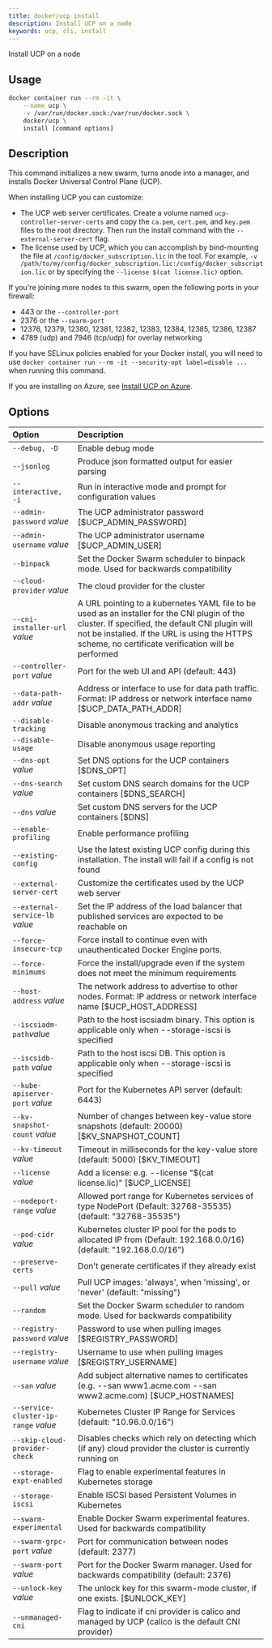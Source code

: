 ```yaml
---
title: docker/ucp install
description: Install UCP on a node
keywords: ucp, cli, install
---
```


Install UCP on a node

## Usage

```bash
docker container run --rm -it \
    --name ucp \
    -v /var/run/docker.sock:/var/run/docker.sock \
    docker/ucp \
    install [command options]
```

## Description

This command initializes a new swarm, turns anode into a manager, and installs
Docker Universal Control Plane (UCP).

When installing UCP you can customize:

  * The UCP web server certificates. Create a volume named `ucp-controller-server-certs` and copy the `ca.pem`, `cert.pem`, and `key.pem` files to the root directory. Then run the install command with the `--external-server-cert` flag.
  * The license used by UCP, which you can accomplish by bind-mounting the file at `/config/docker_subscription.lic` in the tool. For example, `-v /path/to/my/config/docker_subscription.lic:/config/docker_subscription.lic` or by specifying the `--license $(cat license.lic)` option.

If you're joining more nodes to this swarm, open the following ports in your
firewall:

  * 443 or the `--controller-port`
  * 2376 or the `--swarm-port`
  * 12376, 12379, 12380, 12381, 12382, 12383, 12384, 12385, 12386, 12387
  * 4789 (udp) and 7946 (tcp/udp) for overlay networking

If you have SELinux policies enabled for your Docker install, you will need to
use `docker container run --rm -it --security-opt label=disable ...` when running this
command.

If you are installing on Azure, see [Install UCP on Azure](/ee/ucp/admin/install/install-on-azure/).

## Options

| Option                               | Description                                                                                                                                                                                                                                            |
|:-------------------------------------|:-------------------------------------------------------------------------------------------------------------------------------------------------------------------------------------------------------------------------------------------------------|
| `--debug, -D`                        | Enable debug mode                                                                                                                                                                                                                                      |
| `--jsonlog`                          | Produce json formatted output for easier parsing                                                                                                                                                                                                       |
| `--interactive, -i`                  | Run in interactive mode and prompt for configuration values                                                                                                                                                                                            |
| `--admin-password` *value*           | The UCP administrator password [$UCP_ADMIN_PASSWORD]                                                                                                                                                                                                   |
| `--admin-username` *value*           | The UCP administrator username [$UCP_ADMIN_USER]                                                                                                                                                                                                       |
| `--binpack`                          | Set the Docker Swarm scheduler to binpack mode. Used for backwards compatibility                                                                                                                                                                       |
| `--cloud-provider` *value*           | The cloud provider for the cluster                                                                                                                                                                                                                     |
| `--cni-installer-url` *value*        | A URL pointing to a kubernetes YAML file to be used as an installer for the CNI plugin of the cluster. If specified, the default CNI plugin will not be installed. If the URL is using the HTTPS scheme, no certificate verification will be performed |
| `--controller-port` *value*          | Port for the web UI and API (default: 443)                                                                                                                                                                                                             |
| `--data-path-addr` *value*           | Address or interface to use for data path traffic. Format: IP address or network interface name [$UCP_DATA_PATH_ADDR]                                                                                                                                  |
| `--disable-tracking`                 | Disable anonymous tracking and analytics                                                                                                                                                                                                               |
| `--disable-usage`                    | Disable anonymous usage reporting                                                                                                                                                                                                                      |
| `--dns-opt` *value*                  | Set DNS options for the UCP containers [$DNS_OPT]                                                                                                                                                                                                      |
| `--dns-search` *value*               | Set custom DNS search domains for the UCP containers [$DNS_SEARCH]                                                                                                                                                                                     |
| `--dns` *value*                      | Set custom DNS servers for the UCP containers [$DNS]                                                                                                                                                                                                   |
| `--enable-profiling`                 | Enable performance profiling                                                                                                                                                                                                                           |
| `--existing-config`                  | Use the latest existing UCP config during this installation. The install will fail if a config is not found                                                                                                                                            |
| `--external-server-cert`             | Customize the certificates used by the UCP web server                                                                                                                                                                                                  |
| `--external-service-lb` *value*      | Set the IP address of the load balancer that published services are expected to be reachable on                                                                                                                                                        |
| `--force-insecure-tcp`               | Force install to continue even with unauthenticated Docker Engine ports.                                                                                                                                                                               |
| `--force-minimums`                   | Force the install/upgrade even if the system does not meet the minimum requirements                                                                                                                                                                    |
| `--host-address` *value*             | The network address to advertise to other nodes. Format: IP address or network interface name [$UCP_HOST_ADDRESS]                                                                                                                                      |
| `--iscsiadm-path`*value*             | Path to the host iscsiadm binary. This option is applicable only when --storage-iscsi is specified                                                                                                                                                     |
| `--iscsidb-path` *value*             | Path to the host iscsi DB. This option is applicable only when --storage-iscsi is specified                                                                                                                                                            |
| `--kube-apiserver-port` *value*      | Port for the Kubernetes API server (default: 6443)                                                                                                                                                                                                     |
| `--kv-snapshot-count` *value*        | Number of changes between key-value store snapshots (default: 20000) [$KV_SNAPSHOT_COUNT]                                                                                                                                                              |
| `--kv-timeout` *value*               | Timeout in milliseconds for the key-value store (default: 5000) [$KV_TIMEOUT]                                                                                                                                                                          |
| `--license` *value*                  | Add a license: e.g. --license "$(cat license.lic)" [$UCP_LICENSE]                                                                                                                                                                                      |
| `--nodeport-range` *value*           | Allowed port range for Kubernetes services of type NodePort (Default: 32768-35535) (default: "32768-35535")                                                                                                                                            |
| `--pod-cidr` *value*                 | Kubernetes cluster IP pool for the pods to allocated IP from (Default: 192.168.0.0/16) (default: "192.168.0.0/16")                                                                                                                                     |
| `--preserve-certs`                   | Don't generate certificates if they already exist                                                                                                                                                                                                      |
| `--pull` *value*                     | Pull UCP images: 'always', when 'missing', or 'never' (default: "missing")                                                                                                                                                                             |
| `--random`                           | Set the Docker Swarm scheduler to random mode. Used for backwards compatibility                                                                                                                                                                        |
| `--registry-password` *value*        | Password to use when pulling images [$REGISTRY_PASSWORD]                                                                                                                                                                                               |
| `--registry-username` *value*        | Username to use when pulling images [$REGISTRY_USERNAME]                                                                                                                                                                                               |
| `--san` *value*                      | Add subject alternative names to certificates (e.g. --san www1.acme.com --san www2.acme.com) [$UCP_HOSTNAMES]                                                                                                                                          |
| `--service-cluster-ip-range` *value* | Kubernetes Cluster IP Range for Services (default: "10.96.0.0/16")                                                                                                                                                                                     |
| `--skip-cloud-provider-check`        | Disables checks which rely on detecting which (if any) cloud provider the cluster is currently running on                                                                                                                                              |
| `--storage-expt-enabled`             | Flag to enable experimental features in Kubernetes storage                                                                                                                                                                                             |
| `--storage-iscsi`                    | Enable ISCSI based Persistent Volumes in Kubernetes                                                                                                                                                                                                    |
| `--swarm-experimental`               | Enable Docker Swarm experimental features. Used for backwards compatibility                                                                                                                                                                            |
| `--swarm-grpc-port` *value*          | Port for communication between nodes (default: 2377)                                                                                                                                                                                                   |
| `--swarm-port` *value*               | Port for the Docker Swarm manager. Used for backwards compatibility (default: 2376)                                                                                                                                                                    |
| `--unlock-key` *value*               | The unlock key for this swarm-mode cluster, if one exists. [$UNLOCK_KEY]                                                                                                                                                                               |
| `--unmanaged-cni`                    | Flag to indicate if cni provider is calico and managed by UCP (calico is the default CNI provider)                                                                                                                                                     |

